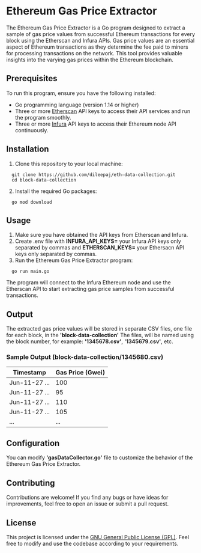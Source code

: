 # Ethereum Gas Price Extractor
The Ethereum Gas Price Extractor is a Go program designed to extract a sample of gas price values from successful Ethereum transactions for every block using the Etherscan and Infura APIs. Gas price values are an essential aspect of Ethereum transactions as they determine the fee paid to miners for processing transactions on the network. This tool provides valuable insights into the varying gas prices within the Ethereum blockchain.

## Prerequisites
To run this program, ensure you have the following installed:
- Go programming language (version 1.14 or higher)
- Three or more [Etherscan](https://etherscan.io/) API keys to access their API services and run the program smoothly.
- Three or more [Infura](https://www.infura.io/) API keys to access their Ethereum node API continuously.

## Installation
1. Clone this repository to your local machine:
```
  git clone https://github.com/dileepaj/eth-data-collection.git
  cd block-data-collection
```
2. Install the required Go packages:
```
  go mod download
```

## Usage
1. Make sure you have obtained the API keys from Etherscan and Infura.
2. Create .env file with **INFURA_API_KEYS=** your Infura API keys only separated by commas and **ETHERSCAN_KEYS=** your Ethersacn API keys only separated by commas.
3. Run the Ethereum Gas Price Extractor program:
```
  go run main.go
```
The program will connect to the Infura Ethereum node and use the Etherscan API to start extracting gas price samples from successful transactions. 

## Output
The extracted gas price values will be stored in separate CSV files, one file for each block, in the **'block-data-collection'** The files, will be named using the block number, for example: **'1345678.csv'**, **'1345679.csv'**, etc.
### Sample Output (block-data-collection/1345680.csv)
| Timestamp     | Gas Price (Gwei) |
|---------------|------------------|
| Jun-11-27 ... | 100              |
| Jun-11-27 ... | 95               |
| Jun-11-27 ... | 110              |
| Jun-11-27 ... | 105              |
| ...           | ...              |

## Configuration
You can modify **'gasDataCollector.go'** file to customize the behavior of the Ethereum Gas Price Extractor.

## Contributing
Contributions are welcome! If you find any bugs or have ideas for improvements, feel free to open an issue or submit a pull request.

## License
This project is licensed under the [GNU General Public License (GPL)](https://www.gnu.org/licenses/gpl-3.0.en.html). Feel free to modify and use the codebase according to your requirements.
